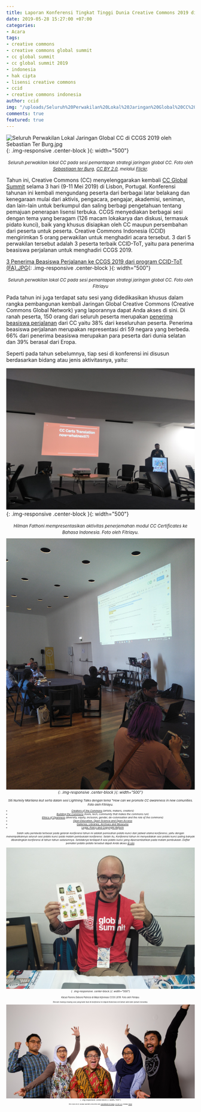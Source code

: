 ```yaml
---
title: Laporan Konferensi Tingkat Tinggi Dunia Creative Commons 2019 di Lisbon, Portugal
date: 2019-05-28 15:27:00 +07:00
categories:
- Acara
tags:
- creative commons
- creative commons global summit
- cc global summit
- cc global summit 2019
- indonesia
- hak cipta
- lisensi creative commons
- ccid
- creative commons indonesia
author: ccid
img: "/uploads/Seluruh%20Perwakilan%20Lokal%20Jaringan%20Global%20CC%20di%20CCGS%202019%20oleh%20Sebastian%20Ter%20Burg.jpg"
comments: true
featured: true
---
```


![Seluruh Perwakilan Lokal Jaringan Global CC di CCGS 2019 oleh Sebastian Ter Burg.jpg](/uploads/Seluruh%20Perwakilan%20Lokal%20Jaringan%20Global%20CC%20di%20CCGS%202019%20oleh%20Sebastian%20Ter%20Burg.jpg){: .img-responsive .center-block }{: width="500"}<center><small><i>Seluruh perwakilan lokal CC pada sesi pemantapan strategi jaringan global CC. Foto oleh <a href="https://www.flickr.com/photos/ter-burg/">Sebastiaan ter Burg</a>, <a href="https://creativecommons.org/licenses/by/2.0/">CC BY 2.0</a>, melalui <a href="https://www.flickr.com/photos/ter-burg/33962819478/in/album-72157708410802765/">Flickr</a>. </i></small></center>

Tahun ini, Creative Commons (CC) menyelenggarakan kembali [CC Global Summit](https://summit.creativecommons.org/) selama 3 hari (9-11 Mei 2019) di Lisbon, Portugal. Konferensi tahunan ini kembali mengundang peserta dari berbagai latar belakang dan kenegaraan mulai dari aktivis, pengacara, pengajar, akademisi, seniman, dan lain-lain untuk berkumpul dan saling berbagi pengetahuan tentang pemajuan penerapan lisensi terbuka. CCGS menyediakan berbagai sesi dengan tema yang beragam (126 macam lokakarya dan diskusi, termasuk pidato kunci), baik yang khusus disiapkan oleh CC maupun persembahan dari peserta untuk peserta. Creative Commons Indonesia (CCID) mengirimkan 5 orang perwakilan untuk menghadiri acara tersebut. 3 dari 5 perwakilan tersebut adalah 3 peserta terbaik CCID-ToT, yaitu para penerima beasiswa perjalanan untuk menghadiri CCGS 2019. 

[3 Penerima Beasiswa Perjalanan ke CCGS 2019 dari program CCID-ToT (FA).JPG](/uploads/3%20Penerima%20Beasiswa%20Perjalanan%20ke%20CCGS%202019%20dari%20program%20CCID-ToT%20(FA).JPG){: .img-responsive .center-block }{: width="500"}<center><small><i>Seluruh perwakilan lokal CC pada sesi pemantapan strategi jaringan global CC. Foto oleh Fitriayu</i></small></center>

Pada tahun ini juga terdapat satu sesi yang didedikasikan khusus dalam rangka pembangunan kembali Jaringan Global Creative Commons (Creative Commons Global Network) yang laporannya dapat Anda akses di sini. Di ranah peserta, 150 orang dari seluruh peserta merupakan [penerima beasiswa perjalanan](https://creativecommons.org/2019/05/08/meet-cc-scholarships/) dari CC yaitu 38% dari keseluruhan peserta. Penerima beasiswa perjalanan merupakan representasi dri 59 negara yang berbeda. 66% dari penerima beasiswa merupakan para peserta dari dunia selatan dan 39% berasal dari Eropa. 

Seperti pada tahun sebelumnya, tiap sesi di konferensi ini disusun berdasarkan bidang atau jenis aktivitasnya, yaitu:

![CCGS 2019 D3 The CC Certificate now and what's next (FA).jpg](/uploads/CCGS%202019%20D3%20The%20CC%20Certificate%20now%20and%20what's%20next%20(FA).jpg){: .img-responsive .center-block }{: width="500"}<center><small><i>Hilman Fathoni mempresentasikan aktivitas penerjemahan modul CC Certificates ke Bahasa Indonesia. Foto oleh Fitriayu.<center><small><i>

![CCGS 2019 D3 How can we promote CC awareness in new communities (FA).jpg](/uploads/CCGS%202019%20D3%20How%20can%20we%20promote%20CC%20awareness%20in%20new%20communities%20(FA).jpg){: .img-responsive .center-block }{: width="500"}<center><small><i>Siti Nurleily Marliana ikut serta dalam sesi Lightning Talks dengan tema "How can we promote CC awareness in new comunities. Foto oleh Fitriayu.<center><small><i>

* [Creators of the Commons](https://ccglobalsummit2019lisbonportugal.sched.com/overview/type/Creators+of+the+Commons) (artists, makers, creators)
* [Building the Commons](https://ccglobalsummit2019lisbonportugal.sched.com/overview/type/Building+the+Commons) (tools, tech, community that makes the commons run)
* [Ethics of Openness](https://ccglobalsummit2019lisbonportugal.sched.com/overview/type/Ethics+of+Openness) (diversity, equity, inclusion, gender, de-colonisation and the role of the commons)
* [Open Education, Open Science and Open Access](https://ccglobalsummit2019lisbonportugal.sched.com/overview/type/Open+Education+Open+Science+and+Open+Access)
* [Galleries, Libraries, Archives and Museums](https://ccglobalsummit2019lisbonportugal.sched.com/overview/type/Galleries+Libraries+Archives+and+Museums)
* [Legal, Policy and Copyright Reform](https://ccglobalsummit2019lisbonportugal.sched.com/overview/type/Legal+Policy+and+Copyright+Reform)

Salah satu pembeda terbesar pada gelaran konferensi tahun ini adalah pemisahan pidato kunci dari jadwal utama konferensi, yaitu dengan menempatkannya seluruh sesi pidato kunci pada malam pembukaan konferensi. Selain itu, Konferensi tahun ini menyediakan sesi pidato kunci paling banyak dibandingkan konferensi di tahun-tahun sebelumnya. Setidaknya terdapat 8 sesi pidato kunci yang dipersembahkan pada malam pembukaan. Daftar pemateri pidato-pidato tersebut dapat Anda akses [di sini](https://creativecommons.org/2019/04/04/keynotes/).

![Karya Florens Debora di Meja Informasi CCGS 2019 (FA).jpg](/uploads/Karya%20Florens%20Debora%20di%20Meja%20Informasi%20CCGS%202019%20(FA).jpg){: .img-responsive .center-block }{: width="500"}<center><small><i>Karya Florens Debora Patricia di Meja Informasi CCGS 2019. Foto oleh Fitriayu.<center><small><i>

Rincian masing-masing sesi yang kami ikuti di konferensi ini dapat Anda baca di laman wiki kami (belum tersedia).

![Tim CCID di CC Global Summit 2019 oleh Sebastian Ter Burg.jpg](/uploads/Tim%20CCID%20di%20CC%20Global%20Summit%202019%20oleh%20Sebastian%20Ter%20Burg.jpg){: .img-responsive .center-block }{: width="500"}<center><small><i>Tim CCID di CC Global Summit 2019.Foto oleh <a href="https://www.flickr.com/photos/ter-burg/">Sebastiaan ter Burg</a>, <a href="https://creativecommons.org/licenses/by/2.0/">CC BY 2.0</a>, melalui <a href="https://www.flickr.com/photos/ter-burg/33962560808/in/album-72157708381101725/">Flickr</a>.<center><small><i>